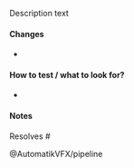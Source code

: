 Description text

#### Changes

-

#### How to test / what to look for?

-

#### Notes

Resolves #

@AutomatikVFX/pipeline

